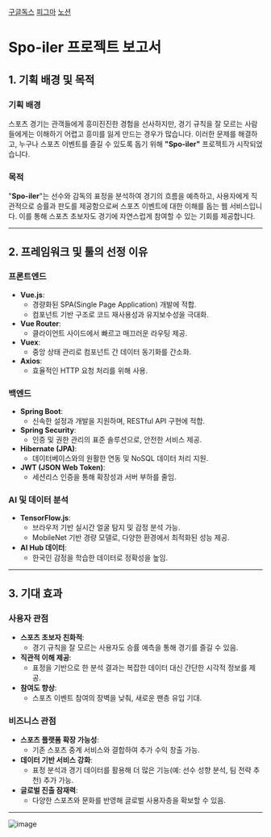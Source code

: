 [구글독스](https://docs.google.com/document/d/1SGMtZOGRSk42DyslsK9BDZlZRZfsByDZmD9C12JSYds/edit?usp=sharing)
[피그마](https://www.figma.com/design/73VSLdfkhjtWZpaeU1hbZm/%EC%8A%B9%EB%B6%80%EC%98%88%EC%B8%A1?node-id=0-1&t=4Yoyy4iRh3Dn3wLv-1)
[노션](https://www.notion.so/PJT-B-11b943c01a2e80f6ade6db84130922d3)


# **Spo-iler 프로젝트 보고서**

## **1. 기획 배경 및 목적**
### **기획 배경**
스포츠 경기는 관객들에게 흥미진진한 경험을 선사하지만, 경기 규칙을 잘 모르는 사람들에게는 이해하기 어렵고 흥미를 잃게 만드는 경우가 많습니다. 이러한 문제를 해결하고, 누구나 스포츠 이벤트를 즐길 수 있도록 돕기 위해 **"Spo-iler"** 프로젝트가 시작되었습니다.

### **목적**
"**Spo-iler**"는 선수와 감독의 표정을 분석하여 경기의 흐름을 예측하고, 사용자에게 직관적으로 승률과 판도를 제공함으로써 스포츠 이벤트에 대한 이해를 돕는 웹 서비스입니다. 이를 통해 스포츠 초보자도 경기에 자연스럽게 참여할 수 있는 기회를 제공합니다.

---

## **2. 프레임워크 및 툴의 선정 이유**

### **프론트엔드**
- **Vue.js**: 
  - 경량화된 SPA(Single Page Application) 개발에 적합.
  - 컴포넌트 기반 구조로 코드 재사용성과 유지보수성을 극대화.
- **Vue Router**: 
  - 클라이언트 사이드에서 빠르고 매끄러운 라우팅 제공.
- **Vuex**: 
  - 중앙 상태 관리로 컴포넌트 간 데이터 동기화를 간소화.
- **Axios**: 
  - 효율적인 HTTP 요청 처리를 위해 사용.

### **백엔드**
- **Spring Boot**: 
  - 신속한 설정과 개발을 지원하며, RESTful API 구현에 적합.
- **Spring Security**: 
  - 인증 및 권한 관리의 표준 솔루션으로, 안전한 서비스 제공.
- **Hibernate (JPA)**: 
  - 데이터베이스와의 원활한 연동 및 NoSQL 데이터 처리 지원.
- **JWT (JSON Web Token)**: 
  - 세션리스 인증을 통해 확장성과 서버 부하를 줄임.

### **AI 및 데이터 분석**
- **TensorFlow.js**: 
  - 브라우저 기반 실시간 얼굴 탐지 및 감정 분석 가능.
  - MobileNet 기반 경량 모델로, 다양한 환경에서 최적화된 성능 제공.
- **AI Hub 데이터**: 
  - 한국인 감정을 학습한 데이터로 정확성을 높임.

---

## **3. 기대 효과**

### **사용자 관점**
- **스포츠 초보자 친화적**: 
  - 경기 규칙을 잘 모르는 사용자도 승률 예측을 통해 경기를 즐길 수 있음.
- **직관적 이해 제공**: 
  - 표정을 기반으로 한 분석 결과는 복잡한 데이터 대신 간단한 시각적 정보를 제공.
- **참여도 향상**: 
  - 스포츠 이벤트 참여의 장벽을 낮춰, 새로운 팬층 유입 기대.

### **비즈니스 관점**
- **스포츠 플랫폼 확장 가능성**: 
  - 기존 스포츠 중계 서비스와 결합하여 추가 수익 창출 가능.
- **데이터 기반 서비스 강화**: 
  - 표정 분석과 경기 데이터를 활용해 더 많은 기능(예: 선수 성향 분석, 팀 전략 추천) 추가 가능.
- **글로벌 진출 잠재력**: 
  - 다양한 스포츠와 문화를 반영해 글로벌 사용자층을 확보할 수 있음.

---


![image](https://github.com/user-attachments/assets/1004ccb9-04ec-49f4-97c7-ef4bfa5fdfa9)

